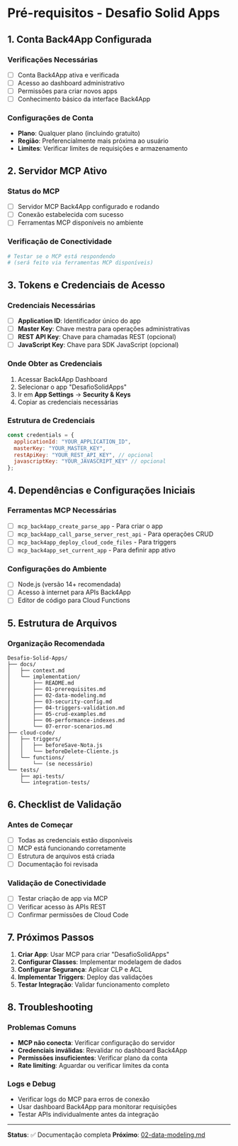 # Pré-requisitos - Desafio Solid Apps

## 1. Conta Back4App Configurada

### Verificações Necessárias
- [ ] Conta Back4App ativa e verificada
- [ ] Acesso ao dashboard administrativo
- [ ] Permissões para criar novos apps
- [ ] Conhecimento básico da interface Back4App

### Configurações de Conta
- **Plano**: Qualquer plano (incluindo gratuito)
- **Região**: Preferencialmente mais próxima ao usuário
- **Limites**: Verificar limites de requisições e armazenamento

## 2. Servidor MCP Ativo

### Status do MCP
- [ ] Servidor MCP Back4App configurado e rodando
- [ ] Conexão estabelecida com sucesso
- [ ] Ferramentas MCP disponíveis no ambiente

### Verificação de Conectividade
```bash
# Testar se o MCP está respondendo
# (será feito via ferramentas MCP disponíveis)
```

## 3. Tokens e Credenciais de Acesso

### Credenciais Necessárias
- [ ] **Application ID**: Identificador único do app
- [ ] **Master Key**: Chave mestra para operações administrativas
- [ ] **REST API Key**: Chave para chamadas REST (opcional)
- [ ] **JavaScript Key**: Chave para SDK JavaScript (opcional)

### Onde Obter as Credenciais
1. Acessar Back4App Dashboard
2. Selecionar o app "DesafioSolidApps"
3. Ir em **App Settings** → **Security & Keys**
4. Copiar as credenciais necessárias

### Estrutura de Credenciais
```javascript
const credentials = {
  applicationId: "YOUR_APPLICATION_ID",
  masterKey: "YOUR_MASTER_KEY",
  restApiKey: "YOUR_REST_API_KEY", // opcional
  javascriptKey: "YOUR_JAVASCRIPT_KEY" // opcional
};
```

## 4. Dependências e Configurações Iniciais

### Ferramentas MCP Necessárias
- [ ] `mcp_back4app_create_parse_app` - Para criar o app
- [ ] `mcp_back4app_call_parse_server_rest_api` - Para operações CRUD
- [ ] `mcp_back4app_deploy_cloud_code_files` - Para triggers
- [ ] `mcp_back4app_set_current_app` - Para definir app ativo

### Configurações do Ambiente
- [ ] Node.js (versão 14+ recomendada)
- [ ] Acesso à internet para APIs Back4App
- [ ] Editor de código para Cloud Functions

## 5. Estrutura de Arquivos

### Organização Recomendada
```
Desafio-Solid-Apps/
├── docs/
│   ├── context.md
│   └── implementation/
│       ├── README.md
│       ├── 01-prerequisites.md
│       ├── 02-data-modeling.md
│       ├── 03-security-config.md
│       ├── 04-triggers-validation.md
│       ├── 05-crud-examples.md
│       ├── 06-performance-indexes.md
│       └── 07-error-scenarios.md
├── cloud-code/
│   ├── triggers/
│   │   ├── beforeSave-Nota.js
│   │   └── beforeDelete-Cliente.js
│   └── functions/
│       └── (se necessário)
└── tests/
    ├── api-tests/
    └── integration-tests/
```

## 6. Checklist de Validação

### Antes de Começar
- [ ] Todas as credenciais estão disponíveis
- [ ] MCP está funcionando corretamente
- [ ] Estrutura de arquivos está criada
- [ ] Documentação foi revisada

### Validação de Conectividade
- [ ] Testar criação de app via MCP
- [ ] Verificar acesso às APIs REST
- [ ] Confirmar permissões de Cloud Code

## 7. Próximos Passos

1. **Criar App**: Usar MCP para criar "DesafioSolidApps"
2. **Configurar Classes**: Implementar modelagem de dados
3. **Configurar Segurança**: Aplicar CLP e ACL
4. **Implementar Triggers**: Deploy das validações
5. **Testar Integração**: Validar funcionamento completo

## 8. Troubleshooting

### Problemas Comuns
- **MCP não conecta**: Verificar configuração do servidor
- **Credenciais inválidas**: Revalidar no dashboard Back4App
- **Permissões insuficientes**: Verificar plano da conta
- **Rate limiting**: Aguardar ou verificar limites da conta

### Logs e Debug
- Verificar logs do MCP para erros de conexão
- Usar dashboard Back4App para monitorar requisições
- Testar APIs individualmente antes da integração

---

**Status**: ✅ Documentação completa
**Próximo**: [02-data-modeling.md](./02-data-modeling.md)
